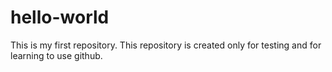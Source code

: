 # hello-world
This is my first repository.
This repository is created only for testing and for learning to use github.
